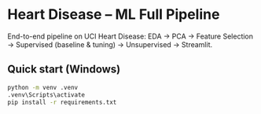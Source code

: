 # Heart Disease – ML Full Pipeline

End-to-end pipeline on UCI Heart Disease: EDA → PCA → Feature Selection → Supervised (baseline & tuning) → Unsupervised → Streamlit.

## Quick start (Windows)
```bash
python -m venv .venv
.venv\Scripts\activate
pip install -r requirements.txt
